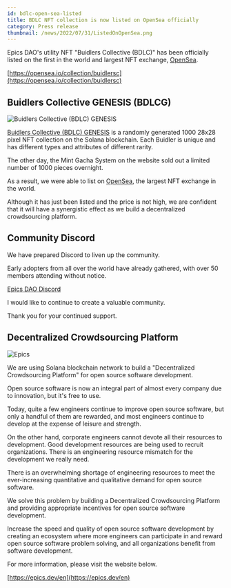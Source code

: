 ```yaml
---
id: bdlc-open-sea-listed
title: BDLC NFT collection is now listed on OpenSea officially
category: Press release
thumbnail: /news/2022/07/31/ListedOnOpenSea.png
---
```


Epics DAO's utility NFT "Buidlers Collective (BDLC)" has been officially listed
on the first in the world and largest NFT exchange,
[OpenSea](https://opensea.io/).

[https://opensea.io/collection/buidlersc](https://opensea.io/collection/buidlersc)

## Buidlers Collective GENESIS (BDLCG)

![Buidlers Collective (BDLC) GENESIS](/news/2022/07/29/FirstGifBuidlers.gif)

[Buidlers Collective (BDLC) GENESIS](https://buidlers.epics.dev/ja/genesis/) is
a randomly generated 1000 28x28 pixel NFT collection on the Solana blockchain.
Each Buidler is unique and has different types and attributes of different
rarity.

The other day, the Mint Gacha System on the website sold out a limited number of
1000 pieces overnight.

As a result, we were able to list on [OpenSea](https://opensea.io/), the largest
NFT exchange in the world.

Although it has just been listed and the price is not high, we are confident
that it will have a synergistic effect as we build a decentralized crowdsourcing
platform.

## Community Discord

We have prepared Discord to liven up the community.

Early adopters from all over the world have already gathered, with over 50
members attending without notice.

[Epics DAO Discord](https://discord.gg/GmHYfyRamx)

I would like to continue to create a valuable community.

Thank you for your continued support.

## Decentralized Crowdsourcing Platform

![Epics](/news/2022/07/19/EpicsBusinessModelEN.png)

We are using Solana blockchain network to build a "Decentralized Crowdsourcing
Platform" for open source software development.

Open source software is now an integral part of almost every company due to
innovation, but it's free to use.

Today, quite a few engineers continue to improve open source software, but only
a handful of them are rewarded, and most engineers continue to develop at the
expense of leisure and strength.

On the other hand, corporate engineers cannot devote all their resources to
development. Good development resources are being used to recruit organizations.
There is an engineering resource mismatch for the development we really need.

There is an overwhelming shortage of engineering resources to meet the
ever-increasing quantitative and qualitative demand for open source software.

We solve this problem by building a Decentralized Crowdsourcing Platform and
providing appropriate incentives for open source software development.

Increase the speed and quality of open source software development by creating
an ecosystem where more engineers can participate in and reward open source
software problem solving, and all organizations benefit from software
development.

For more information, please visit the website below.

[https://epics.dev/en](https://epics.dev/en)
